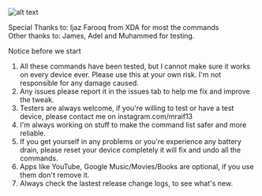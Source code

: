 ![alt text](https://mraif13.github.io/2019.jpg)

Special  Thanks to: Ijaz Farooq from XDA for most the commands<br>
Other thanks to: James, Adel and Muhammed for testing.<br>

Notice before we start 
1. All these commands have been tested, but I cannot make sure it works on every device ever. Please use this at your own risk. I'm not responsible for any damage caused.
2. Any issues please report it in the issues tab to help me fix and improve the tweak.
3. Testers are always welcome, if you're willing to test or have a test device, please contact me on instagram.com/mraif13
4. I'm always working on stuff to make the command list safer and more reliable.
5. If you get yourself in any problems or you're experience any battery drain, please reset your device completely it will fix and undo all the commands.
6. Apps like YouTube, Google Music/Movies/Books are optional, if you use them don't remove it.
7. Always check the lastest release change logs, to see what's new.
